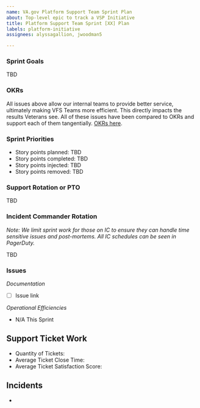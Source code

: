 ```yaml
---
name: VA.gov Platform Support Team Sprint Plan
about: Top-level epic to track a VSP Initiative
title: Platform Support Team Sprint [XX] Plan
labels: platform-initiative
assignees: alyssagallion, jwoodman5

---
```


### Sprint Goals
TBD

### OKRs

All issues above allow our internal teams to provide better service, ultimately making VFS Teams more efficient. This directly impacts the results Veterans see. All of these issues have been compared to OKRs and support each of them tangentially. [OKRs here](https://vfs.atlassian.net/wiki/spaces/PMCP/pages/4008378453/2025+OCTO+Objectives+and+Key+Results+OKRs).


### Sprint Priorities

- Story points planned: TBD
- Story points completed: TBD
- Story points injected: TBD
- Story points removed: TBD

###  Support Rotation or PTO

TBD

###  Incident Commander Rotation

_Note: We limit sprint work for those on IC to ensure they can handle time sensitive issues and post-mortems. All IC schedules can be seen in PagerDuty._

TBD

### Issues

<i>Documentation</i>

- [ ] Issue link

<i>Operational Efficiencies</i>

- N/A This Sprint

## Support Ticket Work

- Quantity of Tickets:
- Average Ticket Close Time:
- Average Ticket Satisfaction Score: 

## Incidents

- 
